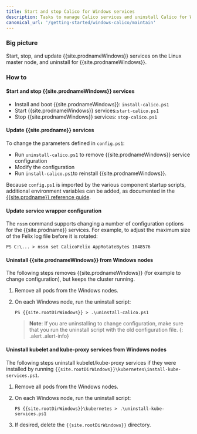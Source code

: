 ```yaml
---
title: Start and stop Calico for Windows services
description: Tasks to manage Calico services and uninstall Calico for Windows.
canonical_url: '/getting-started/windows-calico/maintain'
---
```


### Big picture

Start, stop, and update {{site.prodnameWindows}} services on the Linux master node, and uninstall for {{site.prodnameWindows}}.

### How to

#### Start and stop {{site.prodnameWindows}} services

- Install and boot {{site.prodnameWindows}}: `install-calico.ps1`
- Start {{site.prodnameWindows}} services:`start-calico.ps1`
- Stop {{site.prodnameWindows}} services: `stop-calico.ps1`

#### Update {{site.prodname}} services

To change the parameters defined in `config.ps1`:

- Run `uninstall-calico.ps1` to remove {{site.prodnameWindows}} service configuration
- Modify the configuration
- Run `install-calico.ps1`to reinstall {{site.prodnameWindows}}.

Because `config.ps1` is imported by the various component startup scripts, additional environment variables can be added, as documented in the [{{site.prodname}} reference guide]({{site.baseurl}}/reference).

#### Update service wrapper configuration

The `nssm` command supports changing a number of configuration options for the {{site.prodname}} services. For example, to adjust the maximum size of the Felix log file before it is rotated:

```
PS C:\... > nssm set CalicoFelix AppRotateBytes 1048576
```

#### Uninstall {{site.prodnameWindows}} from Windows nodes

The following steps removes {{site.prodnameWindows}} (for example to change configuration), but keeps the cluster running.

1. Remove all pods from the Windows nodes.
1. On each Windows node, run the uninstall script:

   ```
   PS {{site.rootDirWindows}} > .\uninstall-calico.ps1
   ```
   >**Note**: If you are uninstalling to change configuration, make sure that you run the uninstall script with the old configuration file.
   {: .alert .alert-info}

#### Uninstall kubelet and kube-proxy services from Windows nodes

The following steps uninstall kubelet/kube-proxy services if they were installed by running `{{site.rootDirWindows}}\kubernetes\install-kube-services.ps1`.

1. Remove all pods from the Windows nodes.
1. On each Windows node, run the uninstall script:
   ```
   PS {{site.rootDirWindows}}\kubernetes > .\uninstall-kube-services.ps1
   ```

1. If desired, delete the `{{site.rootDirWindows}}` directory.
